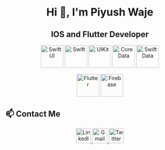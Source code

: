 <h1 align="center">Hi 👋, I'm Piyush Waje</h1>
<h2 align="center"> IOS and Flutter Developer</h2>
<p align="center">
  <!-- Tech Logos -->

  <img src="https://developer.apple.com/assets/elements/icons/swiftui/swiftui-96x96_2x.png" alt="SwiftUI" width="60" />
  <img src="https://img.icons8.com/?size=100&id=24465&format=png&color=000000" alt="Swift" width="60" />
  <img src="https://developer.apple.com/assets/elements/icons/uikit/uikit-96x96_2x.png" alt="UIKit" width="60" />
  <img src="https://developer.apple.com/assets/elements/icons/coredata/coredata-96x96_2x.png" alt="CoreData" width="60" />
  <img src="https://developer.apple.com/assets/elements/icons/swiftdata/swiftdata-96x96_2x.png" alt="SwiftData" width="60" />
</p>

<p align="center">
  <!-- Tech Logos -->
  <img src="https://img.icons8.com/?size=100&id=7I3BjCqe9rjG&format=png&color=000000" alt="Flutter" width="60" />
  <img src="https://img.icons8.com/?size=100&id=62452&format=png&color=000000" alt="Firebase" width="60" />

</p>

## 📫 Contact Me
<p align="center">
  <a href="https://linkedin.com/in/yourprofile" target="_blank">
    <img src="https://upload.wikimedia.org/wikipedia/commons/8/81/LinkedIn_icon.svg" alt="LinkedIn" width="40" />
  </a>
  <a href="mailto:your.email@example.com">
    <img src="https://upload.wikimedia.org/wikipedia/commons/7/7e/Gmail_icon_%282020%29.svg" alt="Gmail" width="40" />
  </a>
  <a href="https://twitter.com/yourprofile" target="_blank">
    <img src="https://img.icons8.com/?size=100&id=phOKFKYpe00C&format=png&color=000000" alt="Twitter (X)" width="40" />
  </a>
</p>









###
